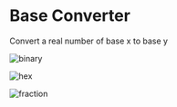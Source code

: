 # Base Converter

Convert a real number of base x to base y

![binary](https://i.imgur.com/hLUIYtX.png)

![hex](https://i.imgur.com/Cnx0Ih7.png)

![fraction](https://i.imgur.com/94pWXzq.png)

